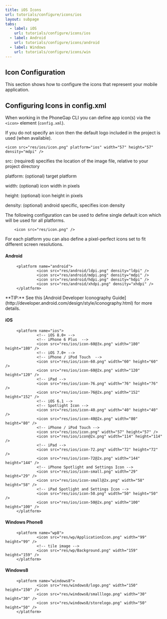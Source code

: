 ```yaml
---
title: iOS Icons
url: tutorials/configure/icons/ios
layout: subpage
tabs:
  - label: iOS
    url: tutorials/configure/icons/ios
  - label: Android
    url: tutorials/configure/icons/android
  - label: Windows
    url: tutorials/configure/icons/win    
---
```


## Icon Configuration

This section shows how to configure the icons that represent your mobile application. 

## Configuring Icons in config.xml

When working in the PhoneGap CLI you can define app icon(s) via the `<icon>` element (`config.xml`).

If you do not specify an icon then the default logo included in the project is used (when available).

    <icon src="res/ios/icon.png" platform="ios" width="57" height="57" density="mdpi" />

src: (required) specifies the location of the image file, relative to your project directory

platform: (optional) target platform

width: (optional) icon width in pixels

height: (optional) icon height in pixels 

density: (optional) android specific, specifies icon density

The following configuration can be used to define single default icon
which will be used for all platforms.

        <icon src="res/icon.png" />

For each platform you can also define a pixel-perfect icons set to fit 
different screen resolutions.

#### Android

         <platform name="android">
                  <icon src="res/android/ldpi.png" density="ldpi" />
                  <icon src="res/android/mdpi.png" density="mdpi" />
                  <icon src="res/android/hdpi.png" density="hdpi" />
                  <icon src="res/android/xhdpi.png" density="xhdpi" />
         </platform>

<div class="alert-info">**TIP:** See this [Android Developer Iconography Guide](http://developer.android.com/design/style/iconography.html) for more details.</div>

#### iOS

         <platform name="ios">
                  <!-- iOS 8.0+ -->
                  <!-- iPhone 6 Plus  -->
                  <icon src="res/ios/icon-60@3x.png" width="180" height="180" />
                  <!-- iOS 7.0+ -->
                  <!-- iPhone / iPod Touch  -->
                  <icon src="res/ios/icon-60.png" width="60" height="60" />
                  <icon src="res/ios/icon-60@2x.png" width="120" height="120" />
                  <!-- iPad -->
                  <icon src="res/ios/icon-76.png" width="76" height="76" />
                  <icon src="res/ios/icon-76@2x.png" width="152" height="152" />
                  <!-- iOS 6.1 -->
                  <!-- Spotlight Icon -->
                  <icon src="res/ios/icon-40.png" width="40" height="40" />
                  <icon src="res/ios/icon-40@2x.png" width="80" height="80" />
                  <!-- iPhone / iPod Touch -->
                  <icon src="res/ios/icon.png" width="57" height="57" />
                  <icon src="res/ios/icon@2x.png" width="114" height="114" />
                  <!-- iPad -->
                  <icon src="res/ios/icon-72.png" width="72" height="72" />
                  <icon src="res/ios/icon-72@2x.png" width="144" height="144" />
                  <!-- iPhone Spotlight and Settings Icon -->
                  <icon src="res/ios/icon-small.png" width="29" height="29" />
                  <icon src="res/ios/icon-small@2x.png" width="58" height="58" />
                  <!-- iPad Spotlight and Settings Icon -->
                  <icon src="res/ios/icon-50.png" width="50" height="50" />
                  <icon src="res/ios/icon-50@2x.png" width="100" height="100" />
         </platform>

#### Windows Phone8

         <platform name="wp8">
                  <icon src="res/wp/ApplicationIcon.png" width="99" height="99" />
                  <!-- tile image -->
                  <icon src="res/wp/Background.png" width="159" height="159" />
         </platform>

#### Windows8

         <platform name="windows8">
                  <icon src="res/windows8/logo.png" width="150" height="150" />
                  <icon src="res/windows8/smalllogo.png" width="30" height="30" />
                  <icon src="res/windows8/storelogo.png" width="50" height="50" />
         </platform>


